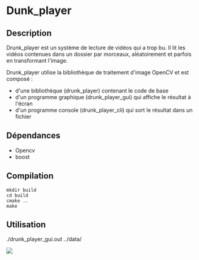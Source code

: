 # Dunk_player

## Description
Drunk_player est un système de lecture de vidéos qui a trop bu. Il lit les
vidéos contenues dans un dossier par morceaux, aléatoirement et parfois en
transformant l'image.

Drunk_player utilise la bibliothèque de traitement d'image OpenCV et est composé :

- d'une bibliothèque (drunk_player) contenant le code de base
- d'un programme graphique (drunk_player_gui) qui affiche le résultat à
l'écran
- d'un programme console (drunk_player_cli) qui sort le résultat dans un
fichier


## Dépendances
- Opencv
- boost

## Compilation
```
mkdir build
cd build
cmake ..
make
```

## Utilisation
./drunk_player_gui.out ../data/

![](drunk_player_gui.png)
